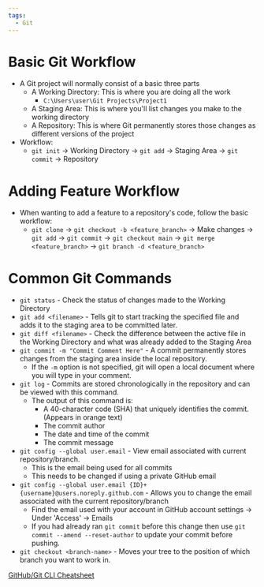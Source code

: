 ```yaml
---
tags:
  - Git
---
```

# Basic Git Workflow
- A Git project will normally consist of a basic three parts
	- A Working Directory: This is where you are doing all the work
		- `C:\Users\user\Git Projects\Project1`
	- A Staging Area: This is where you'll list changes you make to the working directory
	- A Repository: This is where Git permanently stores those changes as different versions of the project
- Workflow:
	- `git init` -> Working Directory -> `git add` -> Staging Area -> `git commit` -> Repository

# Adding Feature Workflow
- When wanting to add a feature to a repository's code, follow the basic workflow:
	- `git clone` -> `git checkout -b <feature_branch>` -> Make changes -> `git add` -> `git commit` -> `git checkout main` -> `git merge <feature_branch>` -> `git branch -d <feature_branch>`
# Common Git Commands
- `git status` - Check the status of changes made to the Working Directory
- `git add <filename>` - Tells git to start tracking the specified file and adds it to the staging area to be committed later.
- `git diff <filename>` - Check the difference between the active file in the Working Directory and what was already added to the Staging Area
- `git commit -m "Commit Comment Here"` - A commit permanently stores changes from the staging area inside the local repository.
	- If the `-m` option is not specified, git will open a local document where you will type in your comment.
- `git log` - Commits are stored chronologically in the repository and can be viewed with this command.
	- The output of this command is:
		- A 40-character code (SHA) that uniquely identifies the commit. (Appears in orange text)
		- The commit author
		- The date and time of the commit
		- The commit message
- `git config --global user.email` - View email associated with current repository/branch.
	- This is the email being used for all commits
	- This needs to be changed if using a private GitHub email
- `git config --global user.email {ID}+{username}@users.noreply.github.com` - Allows you to change the email associated with the current repository/branch
	- Find the email used with your account in GitHub account settings -> Under 'Access' -> Emails
	- If you had already ran `git commit` before this change then use `git commit --amend --reset-author` to update your commit before pushing.
- `git checkout <branch-name>` - Moves your tree to the position of which branch you want to work in.

[GitHub/Git CLI Cheatsheet](/Cheatsheets/git-cheat-sheet-education.pdf)
